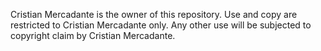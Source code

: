 Cristian Mercadante is the owner of this repository.
Use and copy are restricted to Cristian Mercadante only.
Any other use will be subjected to copyright claim by Cristian Mercadante.
